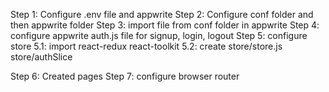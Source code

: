 Step 1: Configure .env file and appwrite
Step 2: Configure conf folder and then appwrite folder
Step 3: import file from conf folder in appwrite
Step 4: configure appwrite auth.js file for signup, login, logout
Step 5: configure store
    5.1: import react-redux react-toolkit
    5.2: create store/store.js store/authSlice

Step 6: Created pages
Step 7: configure browser router
